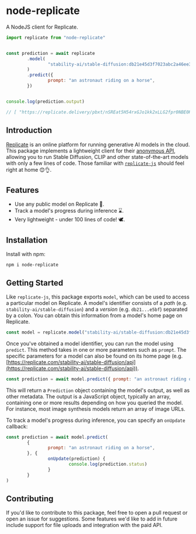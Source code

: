 # node-replicate

A NodeJS client for Replicate.


```js
import replicate from "node-replicate"


const prediction = await replicate
        .model(
                "stability-ai/stable-diffusion:db21e45d3f7023abc2a46ee38a23973f6dce16bb082a930b0c49861f96d1e5bf",
        )
        .predict({
                prompt: "an astronaut riding on a horse",
        })


console.log(prediction.output)

// [ "https://replicate.delivery/pbxt/nSREat5H54rxGJo1kk2xLLG2fpr0NBE0HBD5L0jszLoy8oSIA/out-0.png" ]
```


## Introduction

[Replicate](https://replicate.com) is an online platform for running generative AI models in the cloud. This package implements a lightweight client for their [anonymous API](https://replicate.com/explore), allowing you to run Stable Diffusion, CLIP and other state-of-the-art models with only a few lines of code. Those familiar with [`replicate-js`](https://github.com/replicate/replicate-js) should feel right at home 😊👌.


## Features

* Use any public model on Replicate 🔮.
* Track a model's progress during inference ⌛.
* Very lightweight - under 100 lines of code! 🕊.


## Installation

Install with npm:

```
npm i node-replicate
```


## Getting Started


Like `replicate-js`, this package exports `model`, which can be used to access a particular model on Replicate. A model's identifier consists of a *path* (e.g. `stability-ai/stable-diffusion`) and a *version* (e.g. `db21...e5bf`) separated by a colon. You can obtain this information from a model's home page on Replicate.

```js
const model = replicate.model("stability-ai/stable-diffusion:db21e45d3f7023abc2a46ee38a23973f6dce16bb082a930b0c49861f96d1e5bf")
```

Once you've obtained a model identifier, you can run the model using `predict`. This method takes in one or more parameters such as `prompt`. The specific parameters for a model can also be found on its home page (e.g. [https://replicate.com/stability-ai/stable-diffusion/api](https://replicate.com/stability-ai/stable-diffusion/api)).

```js
const prediction = await model.predict({ prompt: "an astronaut riding on a horse" })
```

This will return a `Prediction` object containing the model's output, as well as other metadata. The output is a JavaScript object, typically an array, containing one or more results depending on how you queried the model. For instance, most image synthesis models return an array of image URLs.

To track a model's progress during inference, you can specify an `onUpdate` callback:

```js
const prediction = await model.predict(
        {
                prompt: "an astronaut riding on a horse",
        }, {
                onUpdate(prediction) {
                        console.log(prediction.status) 
                }
        }
)
```


## Contributing

If you'd like to contribute to this package, feel free to open a pull request or open an issue for suggestions. Some features we'd like to add in future include support for file uploads and integration with the paid API.
